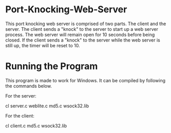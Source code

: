 # Port-Knocking-Web-Server

This port knocking web server is comprised of two parts. The client and the server. The client sends a "knock" to the server to start up a
web server process. The web server will remain open for 10 seconds before being closed. If the client sends a "knock" to the server while
the web server is still up, the timer will be reset to 10.

# Running the Program
This program is made to work for Windows. It can be compiled by following the commands below.

For the server:

cl server.c weblite.c md5.c wsock32.lib

For the client:

cl client.c md5.c wsock32.lib
